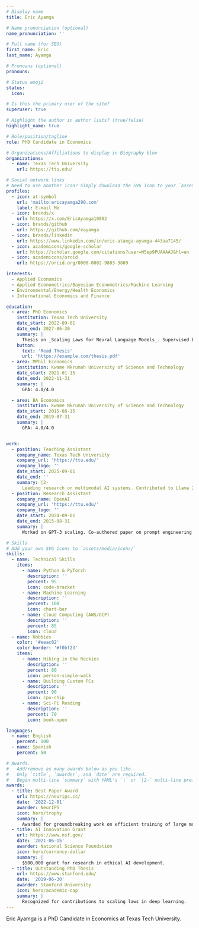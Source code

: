 ```yaml
---
# Display name
title: Eric Ayamga

# Name pronunciation (optional)
name_pronunciation: ''

# Full name (for SEO)
first_name: Eric
last_name: Ayamga

# Pronouns (optional)
pronouns: 

# Status emoji
status:
  icon: 

# Is this the primary user of the site?
superuser: true

# Highlight the author in author lists? (true/false)
highlight_name: true

# Role/position/tagline
role: PhD Candidate in Economics

# Organizations/Affiliations to display in Biography blox
organizations:
  - name: Texas Tech University
    url: https://ttu.edu/

# Social network links
# Need to use another icon? Simply download the SVG icon to your `assets/media/icons/` folder.
profiles:
  - icon: at-symbol
    url: 'mailto:ericayamga290.com'
    label: E-mail Me
  - icon: brands/x
    url: https://x.com/EricAyamga10802
  - icon: brands/github
    url: https://github.com/eayamga
  - icon: brands/linkedin
    url: https://www.linkedin.com/in/eric-atanga-ayamga-443aa7145/
  - icon: academicons/google-scholar
    url: https://scholar.google.com/citations?user=W5ep9PUAAAAJ&hl=en
  - icon: academicons/orcid
    url: https://orcid.org/0000-0002-9803-3809

interests:
  - Applied Economics
  - Applied Econometrics/Bayesian Econometrics/Machine Learning
  - Environmental/Energy/Health Economics
  - International Economics and Finance

education:
  - area: PhD Economics
    institution: Texas Tech University
    date_start: 2022-09-01
    date_end: 2027-06-30
    summary: |
      Thesis on _Scaling Laws for Neural Language Models_. Supervised by Prof. Andrew Ng. Published 5 papers in NeurIPS and ICML, with 2 best paper awards.
    button:
      text: 'Read Thesis'
      url: 'https://example.com/thesis.pdf'
  - area: MPhil Economics
    institution: Kwame Nkrumah University of Science and Technology
    date_start: 2021-01-15
    date_end: 2022-11-31
    summary: |
      GPA: 4.0/4.0

  - area: BA Economics
    institution: Kwame Nkrumah University of Science and Technology
    date_start: 2015-08-15
    date_end: 2019-07-31
    summary: |
      GPA: 4.0/4.0


work:
  - position: Teaching Assistant
    company_name: Texas Tech University
    company_url: 'https://ttu.edu/'
    company_logo: ''
    date_start: 2025-09-01
    date_end: ''
    summary: |2-
      Leading research on multimodal AI systems. Contributed to Llama 2 and other open-source models. 50+ citations in 3 years.
  - position: Research Assistant
    company_name: OpenAI
    company_url: 'https://ttu.edu/'
    company_logo: ''
    date_start: 2024-09-01
    date_end: 2015-08-31
    summary: |
      Worked on GPT-3 scaling. Co-authored paper on prompt engineering.

# Skills
# Add your own SVG icons to `assets/media/icons/`
skills:
  - name: Technical Skills
    items:
      - name: Python & PyTorch
        description: ''
        percent: 95
        icon: code-bracket
      - name: Machine Learning
        description: ''
        percent: 100
        icon: chart-bar
      - name: Cloud Computing (AWS/GCP)
        description: ''
        percent: 85
        icon: cloud
  - name: Hobbies
    color: '#eeac02'
    color_border: '#f0bf23'
    items:
      - name: Hiking in the Rockies
        description: ''
        percent: 80
        icon: person-simple-walk
      - name: Building Custom PCs
        description: ''
        percent: 90
        icon: cpu-chip
      - name: Sci-Fi Reading
        description: ''
        percent: 70
        icon: book-open

languages:
  - name: English
    percent: 100
  - name: Spanish
    percent: 50

# Awards.
#   Add/remove as many awards below as you like.
#   Only `title`, `awarder`, and `date` are required.
#   Begin multi-line `summary` with YAML's `|` or `|2-` multi-line prefix and indent 2 spaces below.
awards:
  - title: Best Paper Award
    url: https://neurips.cc/
    date: '2022-12-01'
    awarder: NeurIPS
    icon: hero/trophy
    summary: |
      Awarded for groundbreaking work on efficient training of large models.
  - title: AI Innovation Grant
    url: https://www.nsf.gov/
    date: '2021-06-15'
    awarder: National Science Foundation
    icon: hero/currency-dollar
    summary: |
      $500,000 grant for research in ethical AI development.
  - title: Outstanding PhD Thesis
    url: https://www.stanford.edu/
    date: '2019-06-30'
    awarder: Stanford University
    icon: hero/academic-cap
    summary: |
      Recognized for contributions to scaling laws in deep learning.
---
```


Eric Ayamga is a PhD Candidate in Economics at Texas Tech University.
